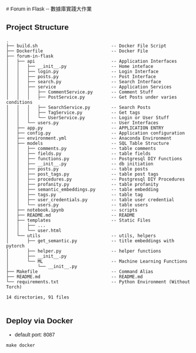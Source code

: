 <!DOCTYPE html>
<html>
<head>
  <link rel="stylesheet" href="https://cdn.jsdelivr.net/npm/lxgw-wenkai-webfont@1.1.0/style.css" />
  <!-- Lite version -->
  <link rel="stylesheet" href="https://cdn.jsdelivr.net/npm/lxgw-wenkai-lite-webfont@1.1.0/style.css" />
  <!-- TC version -->
  <link rel="stylesheet" href="https://cdn.jsdelivr.net/npm/lxgw-wenkai-tc-webfont@1.0.0/style.css" />
  <!-- Screen version -->
  <link rel="stylesheet" href="https://cdn.jsdelivr.net/npm/lxgw-wenkai-screen-webfont@1.1.0/style.css" />
  <style>
    body {
      font-family: "LXGW WenKai", sans-serif;
      /* Lite version */
      font-family: "LXGW WenKai Lite", sans-serif;
      /* TC version */
      font-family: "LXGW WenKai TC", sans-serif;
      /* Screen version */
      font-family: "LXGW WenKai Screen", sans-serif;
    }
  </style>
</head>
<body>
<div>
# Forum in Flask -- 數據庫實踐大作業

## Project Structure

<pre>
<code>.
├── build.sh                            -- Docker File Script
├── Dockerfile                          -- Docker File
├── forum-in-flask
│   ├── api                             -- Application Interfaces            
│   │   ├── __init__.py                 -- Home inteface                     
│   │   ├── login.py                    -- Login Interface                   
│   │   ├── posts.py                    -- Post Interface                    
│   │   ├── search.py                   -- Search Interface                  
│   │   ├── service                     -- Application Services              
│   │   │   ├── CommentService.py       -- Comment Stuff                     
│   │   │   ├── PostService.py          -- Get Posts under varies conditions 
│   │   │   ├── SearchService.py        -- Search Posts                      
│   │   │   ├── TagService.py           -- Get tags                          
│   │   │   └── UserService.py          -- Login or User Stuff               
│   │   └── users.py                    -- User Interfaces                   
│   ├── app.py                          -- APPLICATION ENTRY                 
│   ├── config.py                       -- Application configuration         
│   ├── environment.yml                 -- Anaconda Environment              
│   ├── models                          -- SQL Table Structure               
│   │   ├── comments.py                 -- table comments                    
│   │   ├── fields.py                   -- table fields                      
│   │   ├── functions.py                -- Postgresql DIY Functions          
│   │   ├── __init__.py                 -- db initiation                     
│   │   ├── posts.py                    -- table posts                       
│   │   ├── post_tags.py                -- table post tags                   
│   │   ├── procedures.py               -- Postgresql DIY Procedures         
│   │   ├── profanity.py                -- table profanity                   
│   │   ├── semantic_embeddings.py      -- table embedding                   
│   │   ├── tags.py                     -- table tag                         
│   │   ├── user_credentials.py         -- table user credential             
│   │   └── users.py                    -- table users                       
│   ├── notebook.ipynb                  -- scripts                           
│   ├── README.md                       -- README                            
│   ├── templates                       -- Static Files                      
│   │   ├── ...                                                              
│   │   └── user.html                                                        
│   └── utils                           -- utils, helpers                    
│       ├── get_semantic.py             -- title embeddings with pytorch     
│       ├── helper.py                   -- helper functions                  
│       ├── __init__.py                                                      
│       └── ML                          -- Machine Learning Functions        
│           └── __init__.py                                                  
├── Makefile                            -- Command Alias
├── README.md                           -- README.md
└── requirements.txt                    -- Python Environment (Without Torch)

14 directories, 91 files
</code>
</pre>

## Deploy via Docker
* default port: 8087
```shell
make docker
```
</div>
</body>
</html>


